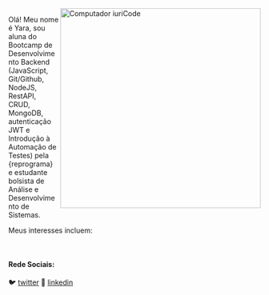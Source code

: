 <img src="https://raw.githubusercontent.com/MicaelliMedeiros/micaellimedeiros/master/image/computer-illustration.png" min-width="400px" max-width="400px" width="400px" align="right" alt="Computador iuriCode">

<p align="left"> 
Olá! Meu nome é Yara, sou aluna do Bootcamp de Desenvolvimento Backend (JavaScript, Git/Github, NodeJS, RestAPI, CRUD, MongoDB, autenticação JWT e Introdução à Automação de Testes) pela {reprograma} e estudante bolsista de Análise e Desenvolvimento de Sistemas.
</p>

<p align="left">
Meus interesses incluem:
  
</p>



[twitter]: https://twitter.com/bizarrexblue
[linkedin]: https://www.linkedin.com/in/yaralviana/
<br>

#### Rede Sociais:

🐦 [twitter][twitter]
👔 [linkedin][linkedin]

